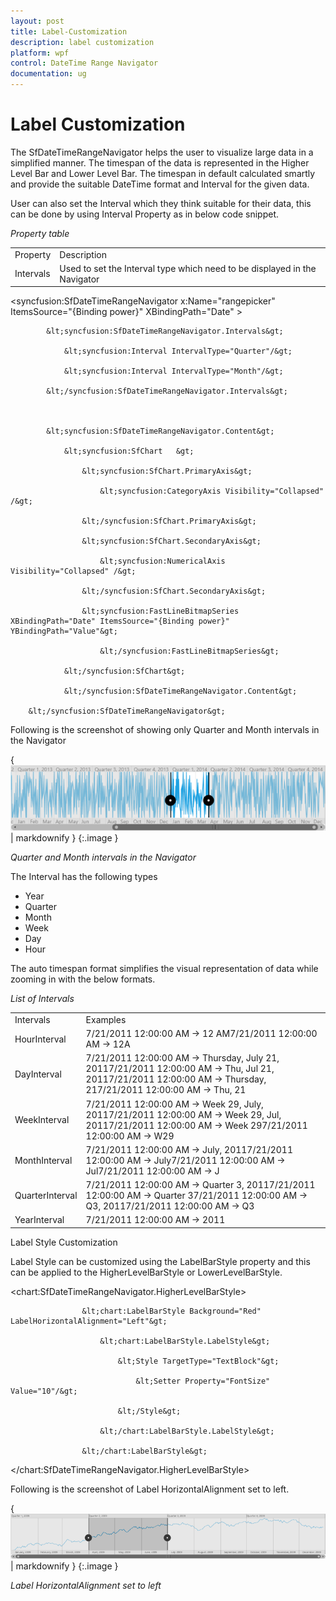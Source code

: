 ```yaml
---
layout: post
title: Label-Customization
description: label customization
platform: wpf
control: DateTime Range Navigator
documentation: ug
---
```


# Label Customization

The SfDateTimeRangeNavigator helps the user to visualize large data in a simplified manner. The timespan of the data is represented in the Higher Level Bar and Lower Level Bar. The timespan in default calculated smartly and provide the suitable DateTime format and Interval for the given data.

User can also set the Interval which they think suitable for their data, this can be done by using Interval Property as in below code snippet. 

_Property table_

<table>
<tr>
<td>
Property</td><td>
Description</td></tr>
<tr>
<td>
Intervals</td><td>
Used to set the Interval type which need to be displayed in the Navigator</td></tr>
</table>


&lt;syncfusion:SfDateTimeRangeNavigator x:Name="rangepicker" ItemsSource="{Binding power}"  XBindingPath="Date" &gt;



            &lt;syncfusion:SfDateTimeRangeNavigator.Intervals&gt; 

                &lt;syncfusion:Interval IntervalType="Quarter"/&gt;

                &lt;syncfusion:Interval IntervalType="Month"/&gt;

            &lt;/syncfusion:SfDateTimeRangeNavigator.Intervals&gt;



            &lt;syncfusion:SfDateTimeRangeNavigator.Content&gt;

                &lt;syncfusion:SfChart   &gt;

                    &lt;syncfusion:SfChart.PrimaryAxis&gt;

                        &lt;syncfusion:CategoryAxis Visibility="Collapsed" /&gt;

                    &lt;/syncfusion:SfChart.PrimaryAxis&gt;

                    &lt;syncfusion:SfChart.SecondaryAxis&gt;

                        &lt;syncfusion:NumericalAxis Visibility="Collapsed" /&gt;

                    &lt;/syncfusion:SfChart.SecondaryAxis&gt;

                    &lt;syncfusion:FastLineBitmapSeries XBindingPath="Date" ItemsSource="{Binding power}" YBindingPath="Value"&gt;

                        &lt;/syncfusion:FastLineBitmapSeries&gt;

                &lt;/syncfusion:SfChart&gt;

                &lt;/syncfusion:SfDateTimeRangeNavigator.Content&gt;

        &lt;/syncfusion:SfDateTimeRangeNavigator&gt;



Following is the screenshot of showing only Quarter and Month intervals in the Navigator



{ ![C:/Users/ApoorvahR/Desktop/5.png](Label-Customization_images/Label-Customization_img1.png) | markdownify }
{:.image }


_Quarter and Month intervals in the Navigator_



The Interval has the following types 

* Year
* Quarter
* Month
* Week
* Day
* Hour



The auto timespan format simplifies the visual representation of data while zooming in with the below formats.

_List of Intervals_

<table>
<tr>
<td>
Intervals</td><td>
Examples</td></tr>
<tr>
<td>
HourInterval</td><td>
7/21/2011 12:00:00 AM -> 12 AM7/21/2011 12:00:00 AM -> 12A</td></tr>
<tr>
<td>
DayInterval</td><td>
7/21/2011 12:00:00 AM -> Thursday, July 21, 20117/21/2011 12:00:00 AM -> Thu, Jul 21, 20117/21/2011 12:00:00 AM -> Thursday, 217/21/2011 12:00:00 AM -> Thu, 21</td></tr>
<tr>
<td>
WeekInterval</td><td>
7/21/2011 12:00:00 AM -> Week 29, July, 20117/21/2011 12:00:00 AM -> Week 29, Jul, 20117/21/2011 12:00:00 AM -> Week 297/21/2011 12:00:00 AM -> W29</td></tr>
<tr>
<td>
MonthInterval</td><td>
7/21/2011 12:00:00 AM -> July, 20117/21/2011 12:00:00 AM -> July7/21/2011 12:00:00 AM -> Jul7/21/2011 12:00:00 AM -> J</td></tr>
<tr>
<td>
QuarterInterval</td><td>
7/21/2011 12:00:00 AM -> Quarter 3, 20117/21/2011 12:00:00 AM -> Quarter 37/21/2011 12:00:00 AM -> Q3, 20117/21/2011 12:00:00 AM -> Q3</td></tr>
<tr>
<td>
YearInterval</td><td>
7/21/2011 12:00:00 AM -> 2011</td></tr>
</table>


Label Style Customization

Label Style can be customized using the LabelBarStyle property and this can be applied to the HigherLevelBarStyle or LowerLevelBarStyle.



&lt;chart:SfDateTimeRangeNavigator.HigherLevelBarStyle&gt;

                    &lt;chart:LabelBarStyle Background="Red" LabelHorizontalAlignment="Left"&gt;

                        &lt;chart:LabelBarStyle.LabelStyle&gt;

                            &lt;Style TargetType="TextBlock"&gt;

                                &lt;Setter Property="FontSize" Value="10"/&gt;

                            &lt;/Style&gt;

                        &lt;/chart:LabelBarStyle.LabelStyle&gt;

                    &lt;/chart:LabelBarStyle&gt;

  &lt;/chart:SfDateTimeRangeNavigator.HigherLevelBarStyle&gt;



Following is the screenshot of Label HorizontalAlignment set to left.



{ ![C:/Users/ApoorvahR/Desktop/6.png](Label-Customization_images/Label-Customization_img2.png) | markdownify }
{:.image }


_Label HorizontalAlignment set to left_

